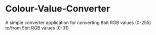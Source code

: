Colour-Value-Converter
======================

A simple converter application for converting 8bit RGB values (0-255) to/from 5bit RGB values (0-31)
